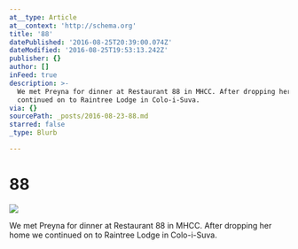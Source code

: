 ```yaml
---
at__type: Article
at__context: 'http://schema.org'
title: '88'
datePublished: '2016-08-25T20:39:00.074Z'
dateModified: '2016-08-25T19:53:13.242Z'
publisher: {}
author: []
inFeed: true
description: >-
  We met Preyna for dinner at Restaurant 88 in MHCC. After dropping her home we
  continued on to Raintree Lodge in Colo-i-Suva.
via: {}
sourcePath: _posts/2016-08-23-88.md
starred: false
_type: Blurb

---
```

# 88
![](https://the-grid-user-content.s3-us-west-2.amazonaws.com/bf53458a-196c-41b4-a91d-ba5ba4553ba9.jpg)

We met Preyna for dinner at Restaurant 88 in MHCC. After dropping her home we continued on to Raintree Lodge in Colo-i-Suva.

<article style=""></article>